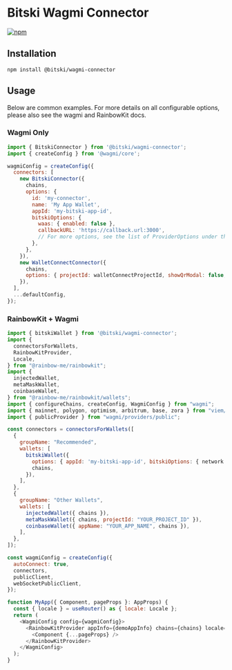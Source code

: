 # Bitski Wagmi Connector

[![npm](https://img.shields.io/npm/v/@bitski/wagmi-connector.svg)](https://www.npmjs.com/package/@bitski/wagmi-connector)

## Installation

```
npm install @bitski/wagmi-connector
```

## Usage

Below are common examples. For more details on all configurable options, please also see the wagmi and RainbowKit docs.

### Wagmi Only

```javascript
import { BitskiConnector } from '@bitski/wagmi-connector';
import { createConfig } from '@wagmi/core';

wagmiConfig = createConfig({
  connectors: [
    new BitskiConnector({
      chains,
      options: {
        id: 'my-connector',
        name: 'My App Wallet',
        appId: 'my-bitski-app-id',
        bitskiOptions: {
          waas: { enabled: false },
          callbackURL: 'https://callback.url:3000',
          // For more options, see the list of ProviderOptions under the bitski package
        },
      },
    }),
    new WalletConnectConnector({
      chains,
      options: { projectId: walletConnectProjectId, showQrModal: false, metadata },
    }),
  ],
  ...defaultConfig,
});
```

### RainbowKit + Wagmi

```javascript
import { bitskiWallet } from '@bitski/wagmi-connector';
import {
  connectorsForWallets,
  RainbowKitProvider,
  Locale,
} from "@rainbow-me/rainbowkit";
import {
  injectedWallet,
  metaMaskWallet,
  coinbaseWallet,
} from "@rainbow-me/rainbowkit/wallets";
import { configureChains, createConfig, WagmiConfig } from "wagmi";
import { mainnet, polygon, optimism, arbitrum, base, zora } from "viem/chains";
import { publicProvider } from "wagmi/providers/public";

const connectors = connectorsForWallets([
  {
    groupName: "Recommended",
    wallets: [
      bitskiWallet({
        options: { appId: 'my-bitski-app-id', bitskiOptions: { network } },
        chains,
      }),
    ],
  },
  {
    groupName: "Other Wallets",
    wallets: [
      injectedWallet({ chains }),
      metaMaskWallet({ chains, projectId: "YOUR_PROJECT_ID" }),
      coinbaseWallet({ appName: "YOUR_APP_NAME", chains }),
    ],
  },
]);

const wagmiConfig = createConfig({
  autoConnect: true,
  connectors,
  publicClient,
  webSocketPublicClient,
});

function MyApp({ Component, pageProps }: AppProps) {
  const { locale } = useRouter() as { locale: Locale };
  return (
    <WagmiConfig config={wagmiConfig}>
      <RainbowKitProvider appInfo={demoAppInfo} chains={chains} locale={locale}>
        <Component {...pageProps} />
      </RainbowKitProvider>
    </WagmiConfig>
  );
}
```

